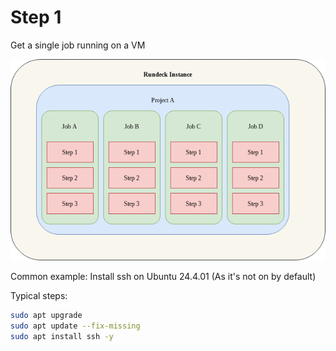 # Step 1

Get a single job running on a VM


![alt text](job_diagram.png)

Common example: Install ssh on Ubuntu 24.4.01 (As it's not on by default)


Typical steps:

```bash
sudo apt upgrade
sudo apt update --fix-missing
sudo apt install ssh -y
```


